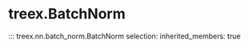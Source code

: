 
# treex.BatchNorm

::: treex.nn.batch_norm.BatchNorm
    selection:
        inherited_members: true